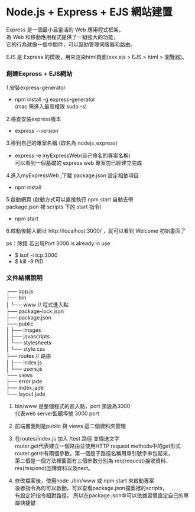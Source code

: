 # Node.js + Express + EJS 網站建置

Express 是一個最小且靈活的 Web 應用程式框架，   
為 Web 和移動應用程式提供了一組強大的功能，  
它的行為就像一個中間件，可以幫助管理伺服器和路由。

EJS 是 Express 的模板，用來渲染html頁面(xxx.ejs > EJS > html > 瀏覽器)。   

### 創建Express + EJS網站
1.安裝express-generator 
 -  npm install -g express-generator   
(mac 需進入最高權限 sudo -s)

2.檢查安裝express版本
 - express --version

3.移到自己的專案名稱 (取名為 nodejs_express)
 - express -e myExpressWeb(自己命名的專案名稱)  
可以看到一個基礎的 express web 專案包已經建立完成

4.進入myExpressWeb ,下載 package.json 設定相依項目  
 - npm install 

5.啟動網頁
(啟動方式可以直接執行 npm start 自動去帶  
 package.json 裡 scripts 下的 start 指令)
 - npm start
 
6.啟動後輸入網址 http://localhost:3000/ ，就可以看到 Welcome 初始畫面了




ps：除錯 若出現Port 3000 is already in use
 - $ lsof -i tcp:3000  
 - $ kill -9 PID


### 文件結構說明

┌── app.js  
├── bin  
│   └── www  // 程式進入點  
├── package-lock.json  
├── package.json  
├── public  
│   ├── images  
│   ├── javascripts  
│   └── stylesheets  
│       └── style.css  
├── routes  // 路由  
│   ├── index.js  
│   └── users.js  
└── views  
    ├── error.jade  
    ├── index.jade  
    └── layout.jade  
    
1. bin/www 是整個程式的進入點，port 預設為3000  
   代表web server監聽埠號 3000 port
   
2. 前端畫面則是public 與 views 這二個資料夾管理  

3. 在routes/index.js 加入 /test 路徑 並傳送文字  
   router.get代表建立一個路由並使用HTTP request methods中的get形式   
   router.get中有兩個參數，第一個是子路徑名稱用單引號字串包起來，  
   第二個是一個方法裡面面有三個參數分別為 req(request)接收資料、res(respond)回傳資料以及next。

4. 修改檔案後，使用node ./bin/www 或 npm start 來啟動專案  
   後者指令為何可以啟動，可以查看package.json檔案裡的scripts，  
   有設定好指令相對路徑。
   所以在package.json中可以依據習慣設定自己的專屬快捷鍵
